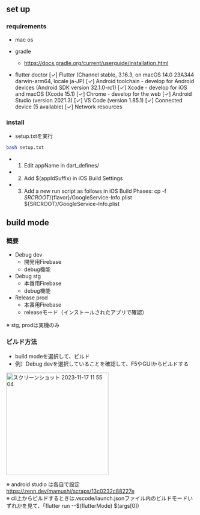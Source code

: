 ## set up
### requirements
- mac os
- gradle
  - https://docs.gradle.org/current/userguide/installation.html

- flutter doctor
[✓] Flutter (Channel stable, 3.16.3, on macOS 14.0 23A344 darwin-arm64, locale ja-JP)
[✓] Android toolchain - develop for Android devices (Android SDK version 32.1.0-rc1)
[✓] Xcode - develop for iOS and macOS (Xcode 15.1)
[✓] Chrome - develop for the web
[✓] Android Studio (version 2021.3)
[✓] VS Code (version 1.85.1)
[✓] Connected device (5 available)
[✓] Network resources

### install
- setup.txtを実行
``` bash
bash setup.txt
```

- 1. Edit appName in dart_defines/
- 2. Add \$(appIdSuffix) in iOS Build Settings
- 3. Add a new run script as follows in iOS Build Phases:
    cp -f ${SRCROOT}/${flavor}/GoogleService-Info.plist ${SRCROOT}/GoogleService-Info.plist

## build mode
### 概要
- Debug dev
  - 開発用Firebase
  - debug機能
- Debug stg
  - 本番用Firebase
  - debug機能
- Release prod
  - 本番用Firebase
  - releaseモード（インストールされたアプリで確認）

※ stg, prodは実機のみ

### ビルド方法
- build modeを選択して、ビルド
- 例）Debug devを選択していることを確認して、F5やGUIからビルドする
<img width="272" alt="スクリーンショット 2023-11-17 11 55 04" src="https://github.com/junki-pw/ale_mobile_app/assets/82300323/ded7ae81-e538-498c-ba25-6aba9d592b76">


※ android studio は各自で設定　https://zenn.dev/mamushi/scraps/13c0232c88227e  
※ cli上からビルドするときは.vscode/launch.jsonファイル内のビルドモードいずれかを見て、「flutter run --$(flutterMode) $(args[0])
